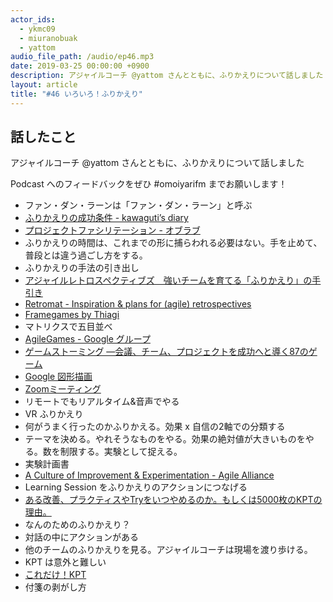 ```yaml
---
actor_ids:
  - ykmc09
  - miuranobuak
  - yattom
audio_file_path: /audio/ep46.mp3
date: 2019-03-25 00:00:00 +0900
description: アジャイルコーチ @yattom さんとともに、ふりかえりについて話しました
layout: article
title: "#46 いろいろ！ふりかえり"
---
```


## 話したこと
アジャイルコーチ @yattom さんとともに、ふりかえりについて話しました

Podcast へのフィードバックをぜひ #omoiyarifm までお願いします！

- ファン・ダン・ラーンは「ファン・ダン・ラーン」と呼ぶ
- [ふりかえりの成功条件 - kawaguti’s diary](http://kawaguti.hateblo.jp/entry/2019/02/19/060239)
- [プロジェクトファシリテーション - オブラブ](http://objectclub.jp/community/pf/)
- ふりかえりの時間は、これまでの形に捕らわれる必要はない。手を止めて、普段とは違う過ごし方をする。
- ふりかえりの手法の引き出し
- [アジャイルレトロスペクティブズ　強いチームを育てる「ふりかえり」の手引き](https://amzn.to/2TLH10U)
- [Retromat - Inspiration & plans for (agile) retrospectives](https://retromat.org/en/?id=82-87-9-13-67)
- [Framegames by Thiagi](http://www.thiagi.com/thiagi-store/framegames-by-thiagi)
- マトリクスで五目並べ
- [AgileGames - Google グループ](https://groups.google.com/forum/#!forum/agilegames)
- [ゲームストーミング ―会議、チーム、プロジェクトを成功へと導く87のゲーム](https://amzn.to/2TNUQfo)
- [Google 図形描画](https://docs.google.com/drawings/)
- [Zoomミーティング](https://zoom.us/jp-jp/meetings.html)
- リモートでもリアルタイム&音声でやる
- VR ふりかえり
- 何がうまく行ったのかふりかえる。効果 x 自信の2軸での分類する
- テーマを決める。やれそうなものをやる。効果の絶対値が大きいものをやる。数を制限する。実験として捉える。
- 実験計画書
- [A Culture of Improvement & Experimentation - Agile Alliance](https://www.agilealliance.org/resources/experience-reports/learning-to-experiment/)
- Learning Session をふりかえりのアクションにつなげる
- [ある改善、プラクティスやTryをいつやめるのか。もしくは5000枚のKPTの理由。](http://kyon-mm.hatenablog.com/entry/2019/03/07/080000)
- なんのためのふりかえり？
- 対話の中にアクションがある
- 他のチームのふりかえりを見る。アジャイルコーチは現場を渡り歩ける。
- KPT は意外と難しい
- [これだけ！KPT ](https://amzn.to/2Tgs81v)
- 付箋の剥がし方
